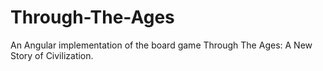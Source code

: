 # Through-The-Ages
An Angular implementation of the board game Through The Ages: A New Story of Civilization.
